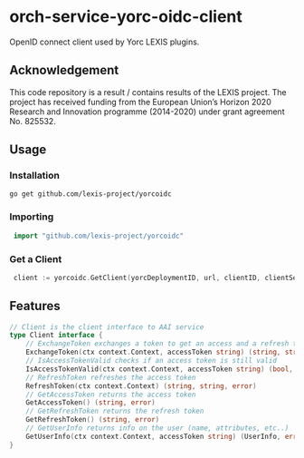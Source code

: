 # orch-service-yorc-oidc-client

OpenID connect client used by Yorc LEXIS plugins.

## Acknowledgement

This code repository is a result / contains results of the LEXIS project. The project has received funding from the European Union’s Horizon 2020 Research and Innovation programme (2014-2020) under grant agreement No. 825532.

## Usage

### Installation

```shell
go get github.com/lexis-project/yorcoidc
```

### Importing

```go
 import "github.com/lexis-project/yorcoidc"
```

### Get a Client

```go
 client := yorcoidc.GetClient(yorcDeploymentID, url, clientID, clientSecret, realm)
```

## Features

```go
// Client is the client interface to AAI service
type Client interface {
	// ExchangeToken exchanges a token to get an access and a refresh token for this client
	ExchangeToken(ctx context.Context, accessToken string) (string, string, error)
	// IsAccessTokenValid checks if an access token is still valid
	IsAccessTokenValid(ctx context.Context, accessToken string) (bool, error)
	// RefreshToken refreshes the access token
	RefreshToken(ctx context.Context) (string, string, error)
	// GetAccessToken returns the access token
	GetAccessToken() (string, error)
	// GetRefreshToken returns the refresh token
	GetRefreshToken() (string, error)
	// GetUserInfo returns info on the user (name, attributes, etc..)
	GetUserInfo(ctx context.Context, accessToken string) (UserInfo, error)
}
```
